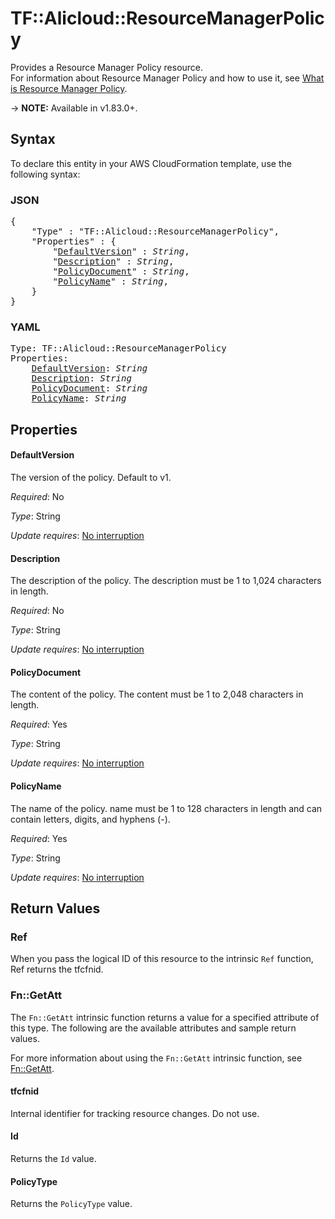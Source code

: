 # TF::Alicloud::ResourceManagerPolicy

Provides a Resource Manager Policy resource.  
For information about Resource Manager Policy and how to use it, see [What is Resource Manager Policy](https://www.alibabacloud.com/help/en/doc-detail/93732.htm).

-> **NOTE:** Available in v1.83.0+.

## Syntax

To declare this entity in your AWS CloudFormation template, use the following syntax:

### JSON

<pre>
{
    "Type" : "TF::Alicloud::ResourceManagerPolicy",
    "Properties" : {
        "<a href="#defaultversion" title="DefaultVersion">DefaultVersion</a>" : <i>String</i>,
        "<a href="#description" title="Description">Description</a>" : <i>String</i>,
        "<a href="#policydocument" title="PolicyDocument">PolicyDocument</a>" : <i>String</i>,
        "<a href="#policyname" title="PolicyName">PolicyName</a>" : <i>String</i>,
    }
}
</pre>

### YAML

<pre>
Type: TF::Alicloud::ResourceManagerPolicy
Properties:
    <a href="#defaultversion" title="DefaultVersion">DefaultVersion</a>: <i>String</i>
    <a href="#description" title="Description">Description</a>: <i>String</i>
    <a href="#policydocument" title="PolicyDocument">PolicyDocument</a>: <i>String</i>
    <a href="#policyname" title="PolicyName">PolicyName</a>: <i>String</i>
</pre>

## Properties

#### DefaultVersion

The version of the policy. Default to v1.

_Required_: No

_Type_: String

_Update requires_: [No interruption](https://docs.aws.amazon.com/AWSCloudFormation/latest/UserGuide/using-cfn-updating-stacks-update-behaviors.html#update-no-interrupt)

#### Description

The description of the policy. The description must be 1 to 1,024 characters in length.

_Required_: No

_Type_: String

_Update requires_: [No interruption](https://docs.aws.amazon.com/AWSCloudFormation/latest/UserGuide/using-cfn-updating-stacks-update-behaviors.html#update-no-interrupt)

#### PolicyDocument

The content of the policy. The content must be 1 to 2,048 characters in length.

_Required_: Yes

_Type_: String

_Update requires_: [No interruption](https://docs.aws.amazon.com/AWSCloudFormation/latest/UserGuide/using-cfn-updating-stacks-update-behaviors.html#update-no-interrupt)

#### PolicyName

The name of the policy. name must be 1 to 128 characters in length and can contain letters, digits, and hyphens (-).

_Required_: Yes

_Type_: String

_Update requires_: [No interruption](https://docs.aws.amazon.com/AWSCloudFormation/latest/UserGuide/using-cfn-updating-stacks-update-behaviors.html#update-no-interrupt)

## Return Values

### Ref

When you pass the logical ID of this resource to the intrinsic `Ref` function, Ref returns the tfcfnid.

### Fn::GetAtt

The `Fn::GetAtt` intrinsic function returns a value for a specified attribute of this type. The following are the available attributes and sample return values.

For more information about using the `Fn::GetAtt` intrinsic function, see [Fn::GetAtt](https://docs.aws.amazon.com/AWSCloudFormation/latest/UserGuide/intrinsic-function-reference-getatt.html).

#### tfcfnid

Internal identifier for tracking resource changes. Do not use.

#### Id

Returns the <code>Id</code> value.

#### PolicyType

Returns the <code>PolicyType</code> value.

